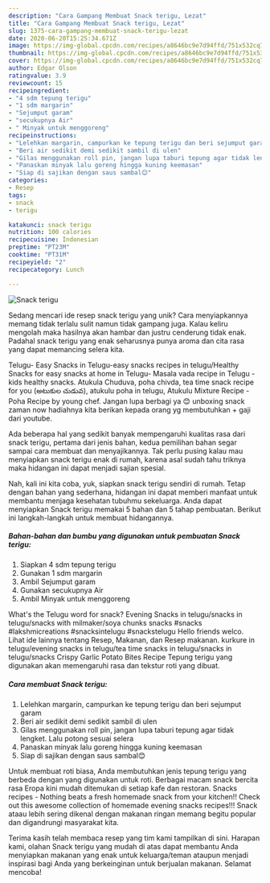 ```yaml
---
description: "Cara Gampang Membuat Snack terigu, Lezat"
title: "Cara Gampang Membuat Snack terigu, Lezat"
slug: 1375-cara-gampang-membuat-snack-terigu-lezat
date: 2020-06-20T15:25:34.671Z
image: https://img-global.cpcdn.com/recipes/a8646bc9e7d94ffd/751x532cq70/snack-terigu-foto-resep-utama.jpg
thumbnail: https://img-global.cpcdn.com/recipes/a8646bc9e7d94ffd/751x532cq70/snack-terigu-foto-resep-utama.jpg
cover: https://img-global.cpcdn.com/recipes/a8646bc9e7d94ffd/751x532cq70/snack-terigu-foto-resep-utama.jpg
author: Edgar Olson
ratingvalue: 3.9
reviewcount: 15
recipeingredient:
- "4 sdm tepung terigu"
- "1 sdm margarin"
- "Sejumput garam"
- "secukupnya Air"
- " Minyak untuk menggoreng"
recipeinstructions:
- "Lelehkan margarin, campurkan ke tepung terigu dan beri sejumput garam"
- "Beri air sedikit demi sedikit sambil di ulen"
- "Gilas menggunakan roll pin, jangan lupa taburi tepung agar tidak lengket. Lalu potong sesuai selera"
- "Panaskan minyak lalu goreng hingga kuning keemasan"
- "Siap di sajikan dengan saus sambal😊"
categories:
- Resep
tags:
- snack
- terigu

katakunci: snack terigu 
nutrition: 100 calories
recipecuisine: Indonesian
preptime: "PT23M"
cooktime: "PT31M"
recipeyield: "2"
recipecategory: Lunch

---
```



![Snack terigu](https://img-global.cpcdn.com/recipes/a8646bc9e7d94ffd/751x532cq70/snack-terigu-foto-resep-utama.jpg)

Sedang mencari ide resep snack terigu yang unik? Cara menyiapkannya memang tidak terlalu sulit namun tidak gampang juga. Kalau keliru mengolah maka hasilnya akan hambar dan justru cenderung tidak enak. Padahal snack terigu yang enak seharusnya punya aroma dan cita rasa yang dapat memancing selera kita.

Telugu- Easy Snacks in Telugu-easy snacks recipes in telugu/Healthy Snacks for easy snacks at home in Telugu- Masala vada recipe in Telugu - kids healthy snacks. Atukula Chuduva, poha chivda, tea time snack recipe for you (అటుకుల చుడువ), atukulu poha in telugu, Atukulu Mixture Recipe - Poha Recipe by young chef. Jangan lupa berbagi ya 😊 unboxing snack zaman now hadiahnya kita berikan kepada orang yg membutuhkan + gaji dari youtube.

Ada beberapa hal yang sedikit banyak mempengaruhi kualitas rasa dari snack terigu, pertama dari jenis bahan, kedua pemilihan bahan segar sampai cara membuat dan menyajikannya. Tak perlu pusing kalau mau menyiapkan snack terigu enak di rumah, karena asal sudah tahu triknya maka hidangan ini dapat menjadi sajian spesial.


Nah, kali ini kita coba, yuk, siapkan snack terigu sendiri di rumah. Tetap dengan bahan yang sederhana, hidangan ini dapat memberi manfaat untuk membantu menjaga kesehatan tubuhmu sekeluarga. Anda dapat menyiapkan Snack terigu memakai 5 bahan dan 5 tahap pembuatan. Berikut ini langkah-langkah untuk membuat hidangannya.

<!--inarticleads1-->

##### Bahan-bahan dan bumbu yang digunakan untuk pembuatan Snack terigu:

1. Siapkan 4 sdm tepung terigu
1. Gunakan 1 sdm margarin
1. Ambil Sejumput garam
1. Gunakan secukupnya Air
1. Ambil  Minyak untuk menggoreng


What&#39;s the Telugu word for snack? Evening Snacks in telugu/snacks in telugu/snacks with milmaker/soya chunks snacks #snacks #lakshmicreations #snacksintelugu #snackstelugu Hello friends welco. Lihat ide lainnya tentang Resep, Makanan, dan Resep makanan. kurkure in telugu/evening snacks in telugu/tea time snacks in telugu/snacks in telugu/snacks Crispy Garlic Potato Bites Recipe Tepung terigu yang digunakan akan memengaruhi rasa dan tekstur roti yang dibuat. 

<!--inarticleads2-->

##### Cara membuat Snack terigu:

1. Lelehkan margarin, campurkan ke tepung terigu dan beri sejumput garam
1. Beri air sedikit demi sedikit sambil di ulen
1. Gilas menggunakan roll pin, jangan lupa taburi tepung agar tidak lengket. Lalu potong sesuai selera
1. Panaskan minyak lalu goreng hingga kuning keemasan
1. Siap di sajikan dengan saus sambal😊


Untuk membuat roti biasa, Anda membutuhkan jenis tepung terigu yang berbeda dengan yang digunakan untuk roti. Berbagai macam snack bercita rasa Eropa kini mudah ditemukan di setiap kafe dan restoran. Snacks recipes - Nothing beats a fresh homemade snack from your kitchen!! Check out this awesome collection of homemade evening snacks recipes!!! Snack ataau lebih sering dikenal dengan makanan ringan memang begitu popular dan digandrungi masyarakat kita. 

Terima kasih telah membaca resep yang tim kami tampilkan di sini. Harapan kami, olahan Snack terigu yang mudah di atas dapat membantu Anda menyiapkan makanan yang enak untuk keluarga/teman ataupun menjadi inspirasi bagi Anda yang berkeinginan untuk berjualan makanan. Selamat mencoba!
